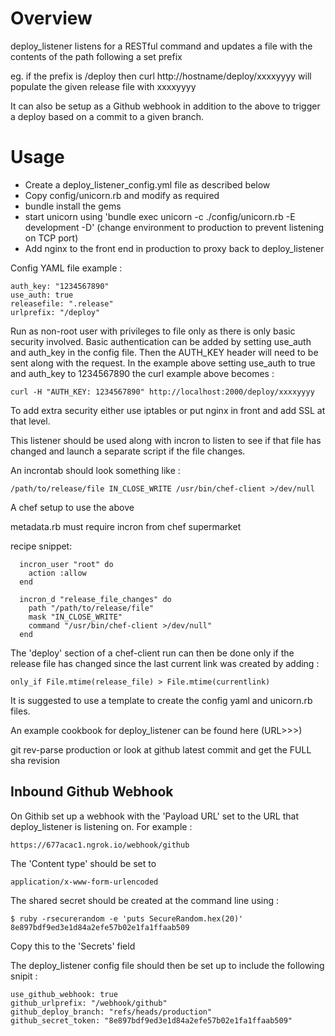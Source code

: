 # Overview

deploy_listener listens for a RESTful command and updates a file with the contents of 
the path following a set prefix

eg. if the prefix is /deploy then curl http://hostname/deploy/xxxxyyyy will populate
the given release file with xxxxyyyy

It can also be setup as a Github webhook in addition to the above to trigger a deploy
based on a commit to a given branch.

# Usage

- Create a deploy_listener_config.yml file as described below
- Copy config/unicorn.rb and modify as required
- bundle install the gems
- start unicorn using 'bundle exec unicorn -c ./config/unicorn.rb -E development -D' (change environment to production to prevent listening on TCP port) 
- Add nginx to the front end in production to proxy back to deploy_listener

Config YAML file example :

```
auth_key: "1234567890"
use_auth: true
releasefile: ".release"
urlprefix: "/deploy"
```

Run as non-root user with privileges to file only as there is only basic security 
involved. Basic authentication can be added by setting use_auth and auth_key in the 
config file. Then the AUTH_KEY header will need to be sent along with the request.
In the example above setting use_auth to true and auth_key to 1234567890 the curl
example above becomes :

```
curl -H "AUTH_KEY: 1234567890" http://localhost:2000/deploy/xxxxyyyy
```

To add extra security either use iptables or put nginx in front and add SSL at
that level.

This listener should be used along with incron to listen to see if that file has 
changed and launch a separate script if the file changes.

An incrontab should look something like :

```
/path/to/release/file IN_CLOSE_WRITE /usr/bin/chef-client >/dev/null
```
A chef setup to use the above 

metadata.rb must require incron from chef supermarket

recipe snippet:

```  
  incron_user "root" do
    action :allow
  end
  
  incron_d "release_file_changes" do
    path "/path/to/release/file"
    mask "IN_CLOSE_WRITE"
    command "/usr/bin/chef-client >/dev/null"
  end
```
The 'deploy' section of a chef-client run can then be done only if the release file has
changed since the last current link was created by adding :

```
only_if File.mtime(release_file) > File.mtime(currentlink)
```

It is suggested to use a template to create the config yaml and unicorn.rb files. 

An example cookbook for deploy_listener can be found here (URL>>>)

git rev-parse production or look at github latest commit and get the FULL sha revision


## Inbound Github Webhook

On Githib set up a webhook with the 'Payload URL' set to the URL that deploy_listener is
listening on. For example :

```
https://677acac1.ngrok.io/webhook/github
```
The 'Content type' should be set to 

```
application/x-www-form-urlencoded
```

The shared secret should be created at the command line using :

```
$ ruby -rsecurerandom -e 'puts SecureRandom.hex(20)'
8e897bdf9ed3e1d84a2efe57b02e1fa1ffaab509 
```
Copy this to the 'Secrets' field

The deploy_listener config file should then be set up to include the following snipit :

```
use_github_webhook: true
github_urlprefix: "/webhook/github"
github_deploy_branch: "refs/heads/production"
github_secret_token: "8e897bdf9ed3e1d84a2efe57b02e1fa1ffaab509"
```


